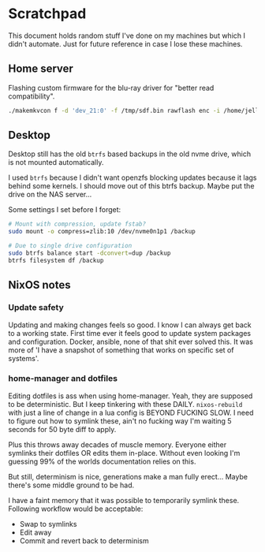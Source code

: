 # Scratchpad

This document holds random stuff I've done on my machines but which I didn't
automate. Just for future reference in case I lose these machines.

## Home server

Flashing custom firmware for the blu-ray driver for "better read compatibility".

```bash
./makemkvcon f -d 'dev_21:0' -f /tmp/sdf.bin rawflash enc -i /home/jelly/Downloads/shiet/firmware/asus/ASUS-BW-16D1HT-3.10-WM01601-211901041014.bin
```

## Desktop

Desktop still has the old `btrfs` based backups in the old nvme drive, which is
not mounted automatically.

I used `btrfs` because I didn't want openzfs blocking updates because it lags
behind some kernels. I should move out of this btrfs backup. Maybe put the drive
on the NAS server...

Some settings I set before I forget:

```bash
# Mount with compression, update fstab?
sudo mount -o compress=zlib:10 /dev/nvme0n1p1 /backup

# Due to single drive configuration
sudo btrfs balance start -dconvert=dup /backup
btrfs filesystem df /backup
```

## NixOS notes

### Update safety

Updating and making changes feels so good. I know I can always get back to a
working state. First time ever it feels good to update system packages and
configuration. Docker, ansible, none of that shit ever solved this. It was more
of 'I have a snapshot of something that works on specific set of systems'.

### home-manager and dotfiles

Editing dotfiles is ass when using home-manager. Yeah, they are supposed to be
deterministic. But I keep tinkering with these DAILY. `nixos-rebuild` with just
a line of change in a lua config is BEYOND FUCKING SLOW. I need to figure out
how to symlink these, ain't no fucking way I'm waiting 5 seconds for 50 byte
diff to apply.

Plus this throws away decades of muscle memory. Everyone either symlinks their
dotfiles OR edits them in-place. Without even looking I'm guessing 99% of the
worlds documentation relies on this.

But still, determinism is nice, generations make a man fully erect... Maybe
there's some middle ground to be had.

I have a faint memory that it was possible to temporarily symlink these.
Following workflow would be acceptable:

* Swap to symlinks
* Edit away
* Commit and revert back to determinism
